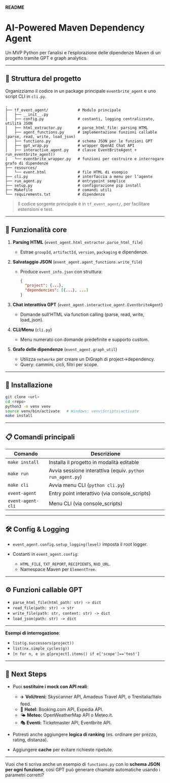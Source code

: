 **README**

# AI-Powered Maven Dependency Agent

Un MVP Python per l’analisi e l’esplorazione delle dipendenze Maven di un progetto tramite GPT e graph analytics.

---

## 📁 Struttura del progetto

Organizziamo il codice in un package principale `eventbrite_agent` e uno script CLI in `cli.py`.

```
.
├── tf_event_agent/             # Modulo principale
│   ├── __init__.py
│   ├── config.py               # costanti, logging centralizzato, utilità JSON
│   ├── html_extractor.py       # parse_html_file: parsing HTML
│   ├── agent_functions.py      # implementazione funzioni callable (parse, read, write, load_json)
│   ├── functions.py            # schema JSON per le funzioni GPT
│   ├── gpt_wrap.py             # wrapper OpenAI Chat API
│   ├── interactive_agent.py    # classe EventBriteAgent + run_eventbrite_agent()
│   └── eventbrite_wrapper.py   # funzioni per costruire e interrogare grafo di dipendenze
├── resources/
│   └── event.html              # file HTML di esempio
├── cli.py                      # interfaccia a menu per l’agente
├── run_agent.py                # entrypoint semplice
├── setup.py                    # configurazione pip install
├── Makefile                    # comandi utili
└── requirements.txt            # dipendenze
```

> Il codice sorgente principale è in `tf_event_agent/`, per facilitare estensioni e test.

---

## 🚀 Funzionalità core

1. **Parsing HTML** (`event_agent.html_extractor.parse_html_file`)

   * Estrae `groupId`, `artifactId`, `version`, `packaging` e dipendenze.

2. **Salvataggio JSON** (`event_agent.agent_functions.write_file`)

   * Produce `event_info.json` con struttura:

     ```json
     {
       "project": {...},
       "dependencies": [{...}, ...]
     }
     ```
3. **Chat interattiva GPT** (`event_agent.interactive_agent.EventbriteAgent`)

   * Domande sull'HTML via function calling (parse, read, write, load\_json).
4. **CLI/Menu** (`cli.py`)

   * Menu numerato con domande predefinite e supporto custom.
5. **Grafo delle dipendenze** (`event_agent.graph_util`)

   * Utilizza `networkx` per creare un DiGraph di project→dependency.
   * Query: cammini, cicli, filtri per scope.

---

## 🔧 Installazione

```bash
git clone <url>
cd <repo>
python3 -m venv venv
source venv/bin/activate   # Windows: venv\Scripts\activate
make install
```

---

## 📋 Comandi principali

| Comando           | Descrizione                                               |
|-------------------| --------------------------------------------------------- |
| `make install`    | Installa il progetto in modalità editable                 |
| `make run`        | Avvia sessione interattiva (equiv. `python run_agent.py`) |
| `make cli`        | Avvia menu CLI (`python cli.py`)                          |
| `event-agent`     | Entry point interattivo (via console\_scripts)            |
| `event-agent-cli` | Menu CLI (via console\_scripts)                           |

---

## 🛠️ Config & Logging

* `event_agent.config.setup_logging(level)` imposta il root logger.
* Costanti in `event_agent.config`:

  * `HTML_FILE`, `TXT_REPORT`, `RECIPIENTS`, `NVD_URL`.
  * Namespace Maven per `ElementTree`.

---

## ⚙️ Funzioni callable GPT

* `parse_html_file(html_path: str) -> dict`
* `read_file(path: str) -> str`
* `write_file(path: str, content: str) -> dict`
* `load_json(path: str) -> dict`

---

**Esempi di interrogazione**:

* `list(g.successors(project))`
* `list(nx.simple_cycles(g))`
* `[n for n, e in g[project].items() if e['scope']=='test']`

---

## 🔮 Next Steps

* Puoi **sostituire i mock con API reali**:

  * ✈️ **Voli/treni:** Skyscanner API, Amadeus Travel API, o Trenitalia/Italo feed.
  * 🏨 **Hotel:** Booking.com API, Expedia API.
  * 🌤 **Meteo:** OpenWeatherMap API o Meteo.it.
  * 🎭 **Eventi:** Ticketmaster API, Eventbrite API.

* Potresti anche aggiungere **logica di ranking** (es. ordinare per prezzo, rating, distanza).

* Aggiungere **cache** per evitare richieste ripetute.

---

Vuoi che ti scriva anche un esempio di `functions.py` con lo **schema JSON per ogni funzione**, così GPT può generare chiamate automatiche usando i parametri corretti?
